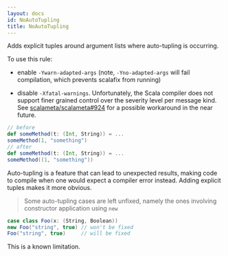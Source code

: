 ```yaml
---
layout: docs
id: NoAutoTupling
title: NoAutoTupling
---
```


Adds explicit tuples around argument lists where auto-tupling is occurring.

To use this rule:

- enable `-Ywarn-adapted-args` (note, `-Yno-adapted-args` will fail compilation,
  which prevents scalafix from running)

- disable `-Xfatal-warnings`. Unfortunately, the Scala compiler does not support
  finer grained control over the severity level per message kind. See
  [scalameta/scalameta#924](https://github.com/scalameta/scalameta/issues/924)
  for a possible workaround in the near future.

```scala
// before
def someMethod(t: (Int, String)) = ...
someMethod(1, "something")
// after
def someMethod(t: (Int, String)) = ...
someMethod((1, "something"))
```

Auto-tupling is a feature that can lead to unexpected results, making code to
compile when one would expect a compiler error instead. Adding explicit tuples
makes it more obvious.

> Some auto-tupling cases are left unfixed, namely the ones involving constructor application using `new`

```scala
case class Foo(x: (String, Boolean))
new Foo("string", true) // won't be fixed
Foo("string", true)     // will be fixed
```

This is a known limitation.

